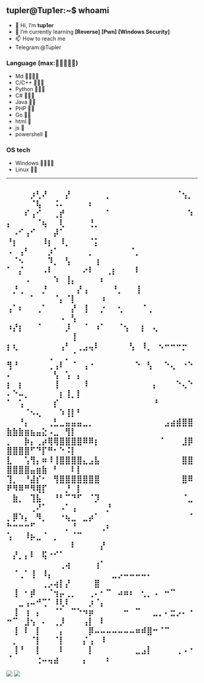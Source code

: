 ## tupler@Tup1er:~$ whoami
- 👋 Hi, I’m **tup1er**
- 🌱 I’m currently learning **[Reverse]** **[Pwn]** **[Windows Security]**
- 📫 How to reach me 
- Telegram:@Tupler
### Language (max:🌟🌟🌟🌟🌟)
- Md     🌟🌟🌟🌟
- C/C++  🌟🌟🌟
- Python 🌟🌟🌟
- C#     🌟🌟🌟
- Java   🌟🌟
- PHP    🌟🌟
- Go     🌟🌟
- html   🌟
- js     🌟
- powershell 🌟
### OS tech
- Windows 🌟🌟🌟🌟
- Linux   🌟🌟
---------------------------------------------------------------

⠀⠀⠀⠀⡰⢃⠜⠀⠀⠀⡜⠀⠀⠀⠀⠀⠀⡀⠀⠀⠀⠀⠀⠀⠀⠀⠀⠀⠀⠈⢢⡀⠀⠀⠀⠀⠈⢧⠀⠀⠨⠄⠀⠀⠀⠀⠆⠀⠀⠀
⠀⠀⠀⠎⢠⠊⠀⠀⢀⡞⠀⠀⠀⠀⠀⠀⠀⠁⠀⠀⠀⠀⠀⠀⠀⠀⠀⠀⠀⠀⠀⠱⡄⠀⠀⠀⠀⠈⢦⠀⠀⢇⠀⠀⠀⠀⢘⡀⠀⠀
⠀⠠⠊⢠⠊⠀⠀⠀⡼⠁⠀⠀⠀⠀⠀⠀⠀⠀⠀⠀⠀⠀⠀⠀⠀⠀⠀⠀⠀⠀⠀⠀⠘⡆⠀⠀⠀⠀⠸⡆⠀⠸⡀⠀⠀⠀⠈⡅⠀⠀
⠠⠀⢠⠃⠀⠀⠀⡰⠁⠀⠀⠀⠀⠀⡀⠀⠀⠀⠀⠀⠀⠈⡀⠀⠀⠀⠀⠀⠀⠀⠀⠀⠀⠈⠢⠀⠀⠀⠀⠹⡀⠀⢣⠀⠀⠀⠀⢰⠀⠀
⠁⠀⡌⠀⠀⠀⠠⠇⠀⠀⠀⠀⠀⠔⠇⠀⠀⢀⡆⠀⠀⠀⠇⠀⠀⠀⠀⠀⠀⠀⠀⠀⠀⠀⠀⠠⠀⠀⠀⠀⠱⠀⢸⡄⠀⠀⠀⠀⠆⠀
⠀⡘⢀⠀⠀⠀⡘⠀⠀⠀⠀⠀⡜⢠⠀⠀⠀⠀⠘⡀⠀⠀⢸⠀⠀⠀⠀⠀⠀⠀⠀⠀⠀⠀⠀⠀⠁⠀⠀⠀⠈⡄⠈⡇⠀⠀⠀⠀⠰⠀
⢠⠁⠆⠀⠀⢀⠁⠀⠀⠀⠀⡜⠀⢸⠀⠀⡐⠀⠀⢂⠀⠀⠀⠈⢀⠀⠀⠀⠀⠀⠀⠀⠀⠀⠀⠀⠀⠀⠀⠀⠀⠠⠀⢣⠀⠀⠀⠀⠀⠀
⠰⡜⡆⠀⠀⠈⠀⠀⠀⠀⡸⠀⠀⠈⠀⠰⠁⠀⠀⠈⢢⠀⠀⡆⠀⢄⠀⠀⠀⠀⠀⠀⠀⠀⠀⠀⠀⠀⠀⠀⠀⠀⠀⢸⠀⠀⠀⠀⠀⠀
⡆⢆⠀⠀⠀⠀⠀⠀⠀⢠⠃⠀⢀⣠⢤⠇⠀⠀⠀⠀⠀⢣⠀⠸⡀⠀⠢⠒⠒⠒⡒⠀⠀⠀⠀⠀⠀⠀⠀⢀⠀⠀⡀⠈⠀⠀⠀⠀⠀⠀
⢻⠘⠀⠀⠀⠀⠀⢀⢠⠇⠀⠈⠀⢠⠐⠀⠀⠀⠀⠀⠀⠀⠑⠀⢣⠀⠀⠑⢄⠀⠐⠑⠄⠀⠀⠀⠀⠀⠀⠀⢣⠀⢡⠀⡄⠀⠀⠀⠀⠀
⡆⠀⡆⠀⠀⠀⠀⠀⢸⠀⠀⠀⠀⠸⠀⠀⠀⠀⠀⠀⠀⠀⠀⠀⠀⡄⠀⠀⠀⠑⢄⠑⠄⠑⠤⡀⠀⠀⠀⠀⠀⡆⢸⡀⡇⠀⠀⠀⠀⠀
⠁⠀⢡⠀⠀⠀⠀⠀⡎⠀⠀⠀⠀⠀⠀⠀⠀⠀⠀⠀⠀⠀⠀⠀⠀⠘⠀⠀⠀⠀⠀⠀⠀⠀⠀⠈⠢⢄⠀⠀⠀⠱⢸⡇⠃⠀⠀⠀⠀⠀
⠀⠀⠘⡄⠀⠀⠀⢀⣃⣀⣤⣤⣤⣀⡀⠀⠀⠀⠀⠀⠀⠀⠀⠀⠀⠀⠀⣠⣴⣾⣿⣿⣷⣷⣷⣶⣦⣤⣕⠠⣀⠀⢻⡇⠀⠀⠀⠀⠀⠀
⡀⠀⠀⡷⡄⢀⡴⢿⢿⣿⣿⣿⣿⠿⠿⡆⠀⠀⠀⠀⠀⠀⠀⠀⠀⠀⠈⠀⠀⠀⣸⡿⣿⣿⣿⣿⠋⠙⡏⠛⠂⠑⠨⡇⠀⠀⠀⠀⠀⠀
⣇⠀⠀⢡⢻⡄⠶⠸⢸⣿⣿⣿⣿⣄⣠⣧⠀⠀⠀⠀⠀⠀⠀⠀⠀⠀⠀⠀⠀⠀⣿⣿⣿⣿⣿⣿⣤⣶⣷⠀⠃⠀⠀⠇⡇⠀⠀⠀⠀⠀
⢹⡀⠀⠘⣼⡎⠂⠀⢻⣿⣿⣿⣿⣿⣿⣿⠀⠀⠀⠀⠀⠀⠀⠀⠀⠀⠀⠀⠀⠀⣿⠿⠟⠻⠿⠛⠻⢿⡏⠀⠀⠀⡘⠀⡇⠀⠀⠀⠀⠀
⠀⣷⡀⠀⢹⣧⠀⠀⠘⠃⠉⠙⠋⠀⠈⡹⠀⠀⠀⠀⠀⠀⠀⠀⠀⠀⠀⠀⠀⠀⠈⣀⠀⠀⠀⠀⢀⠜⠁⠀⠀⠠⠁⢠⠀⠀⠀⠀⠀⡘
⡀⡿⠱⡄⠀⠻⡀⠀⠀⠐⢦⣀⠀⣀⡴⠁⠀⠀⠀⠀⠀⠀⠀⠀⠀⠀⠀⠀⠀⠀⠀⠈⠓⠒⠒⠒⠋⠀⠀⠀⠀⠀⡀⠘⠀⠀⠀⠀⢀⠆
⢡⠀⠀⠸⡦⣀⠈⠀⡀⠀⠀⠈⠉⠀⠀⠀⠀⠀⠀⠀⠀⠀⠀⠀⠀⠀⠀⠀⠀⠀⠀⠀⠀⠀⠀⠀⠀⠀⠀⠀⠀⠀⠀⠇⠀⠀⠀⠀⡜⠀
⠀⡜⡀⡄⠇⠀⢯⠐⠊⠁⠀⠀⠀⠀⠀⠀⠀⠀⠀⠀⠀⠀⠀⠀⠀⠀⠀⠀⠀⠀⠀⠀⠀⠀⠀⠀⠀⠀⠀⠀⠀⢀⢴⠀⠀⠀⠀⢰⠁⠀
⠀⠈⢀⠁⢸⠀⠸⡄⠀⠀⠀⠀⠀⠀⠀⠀⠀⠀⣀⡠⠤⠤⠤⠤⠄⠀⠀⠀⠀⠀⠀⠀⠀⠀⠀⠀⠀⠀⢀⡠⢴⡇⡜⠀⠀⠀⠀⣿⠀⠀
⠀⢸⠀⠂⡾⠀⠀⠈⢲⡤⢀⡀⠀⠀⢀⠄⠂⠉⠀⠴⠶⠆⠀⢂⡀⠠⠀⠒⠉⠀⠀⠀⠀⠀⣀⢠⠤⠚⢉⠁⠸⢇⠇⠀⠀⠀⡰⠈⡄⠀
⠀⢸⠀⢰⠀⡄⠀⠀⠈⠁⠀⠉⠑⠲⡶⠀⠀⠀⠀⠀⠒⠀⠉⠀⠀⣀⡀⠄⣒⡠⠄⠐⠒⠉⠀⣸⢢⠀⠄⠀⢀⡸⠀⠀⠀⢠⡇⠀⠇⠀
⠀⢸⠀⠇⠀⡇⠀⠀⠀⡄⠀⠀⠀⠀⡿⠤⠤⠤⠤⠤⠤⠤⠶⠾⣿⠒⠈⠉⠀⠀⠀⠀⠀⡀⠀⠀⠈⡇⠀⠀⠈⡇⠀⠀⠀⡌⢠⠀⠸⠀
⠀⢸⠘⠀⠀⡇⠀⠀⠀⠇⠀⠀⠀⠀⡇⠀⠀⠀⠀⠀⠀⠀⣀⣠⡇⠀⠀⠀⠀⢀⠠⠐⠈⠀⠀⠀⠀⢐⠤⢤⣴⠀⠀⠀⠀⡄⠀⠀⠀⠆
----------------------------------------------------------------
<img src="https://github-readme-streak-stats.herokuapp.com/?user=Tupler&theme=light" />
<img src="https://github-readme-stats.vercel.app/api?username=Tupler&show_icons=true&hide_border=false&count_private=false&include_all_commits=true" />
<!---
Tupler/Tupler is a ✨ special ✨ repository because its `README.md` (this file) appears on your GitHub profile.
You can click the Preview link to take a look at your changes.
--->
